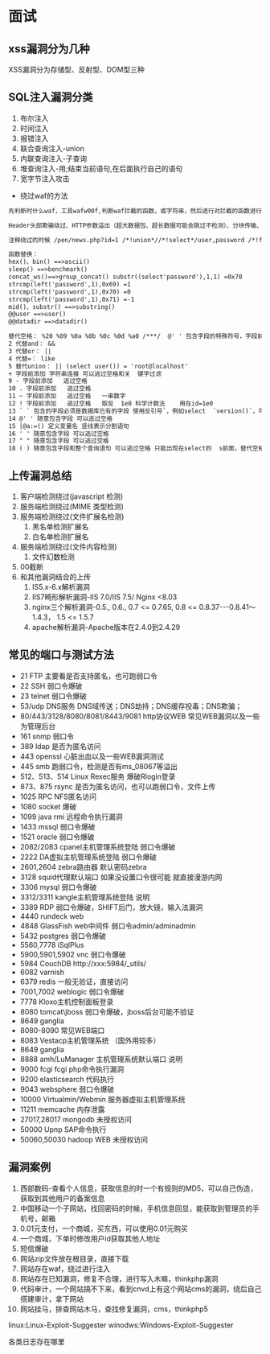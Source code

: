 # 面试

## xss漏洞分为几种

XSS漏洞分为存储型、反射型、DOM型三种

## SQL注入漏洞分类

1. 布尔注入
2. 时间注入
3. 报错注入
4. 联合查询注入-union
5. 内联查询注入-子查询
6. 堆查询注入-用;结束当前语句,在后面执行自己的语句
7. 宽字节注入攻击

- 绕过waf的方法

```txt
先判断时什么waf，工具wafw00f,判断waf拦截的函数，或字符串，然后进行对拦截的函数进行，大小写绕过、注释绕过、编码绕过、或者替换函数绕过

Header头部欺骗绕过、HTTP参数溢出（超大数据包、超长数据可能会跳过不检测）、分块传输、 畸形包绕过

注释绕过的时候 /pen/news.php?id=1 /*!union*//*!select*/user,password /*!from*/mysql.user

函数替换：
hex()、bin() ==>ascii()
sleep() ==>benchmark()
concat_ws()==>group_concat() substr((select'password'),1,1) =0x70
strcmp(left('password',1),0x69) =1
strcmp(left('password',1),0x70) =0
strcmp(left('password',1),0x71) =-1
mid()、substr() ==>substring()
@@user ==>user()
@@datadir ==>datadir()

替代空格： %20 %09 %0a %0b %0c %0d %a0 /***/  @' ' 包含字段的特殊符号，字段前添加
2 代替and： &&
3 代替or： ||
4 代替=： like
5 替代union： || (select user()) = 'root@localhost'
+ 字段前添加 字符串连接 可以逃过空格和关  键字过滤
9 ‐ 字段前添加   逃过空格
10 . 字段前添加   逃过空格
11 ~ 字段前添加   逃过空格   一串数字
12 ! 字段前添加   逃过空格   取反  1e0 科学计数法    用在id=1e0
13 ` ` 包含的字段必须是数据库已有的字段 使用反引号`，例如select  `version()`，可以用来过空格和正则，特殊情况下还可以将其做注释符用
14 @' ' 随意包含字段 可以逃过空格
15 |@a:=() 定义变量名 竖线表示分割语句
16 ' ' 随意包含字段 可以逃过空格
17 " " 随意包含字段 可以逃过空格
18 ( ) 随意包含字段和整个查询语句 可以逃过空格 只能出现在select的  s前面，替代空格
```

## 上传漏洞总结

1. 客户端检测绕过(javascript 检测)
2. 服务端检测绕过(MIME 类型检测)
3. 服务端检测绕过(文件扩展名检测)
   1. 黑名单检测扩展名
   2. 白名单检测扩展名
4. 服务端检测绕过(文件内容检测)
   1. 文件幻数检测
5. 00截断
6. 和其他漏洞结合的上传
   1. IS5.x-6.x解析漏洞
   2. IIS7畸形解析漏洞-IIS 7.0/IIS 7.5/ Nginx <8.03
   3. nginx三个解析漏洞-0.5., 0.6., 0.7 <= 0.7.65, 0.8 <= 0.8.37---0.8.41～1.4.3， 1.5 <= 1.5.7
   4. apache解析漏洞-Apache版本在2.4.0到2.4.29

## 常见的端口与测试方法

- 21    FTP     主要看是否支持匿名，也可跑弱口令
- 22    SSH     弱口令爆破
- 23    telnet  弱口令爆破
- 53/udp    DNS服务 DNS域传送；DNS劫持；DNS缓存投毒；DNS欺骗；
- 80/443/3128/8080/8081/8443/9081   http协议WEB     常见WEB漏洞以及一些为管理后台
- 161   snmp    弱口令
- 389   ldap    是否为匿名访问
- 443   openssl 心脏出血以及一些WEB漏洞测试
- 445   smb 跑弱口令，检测是否有ms_08067等溢出
- 512、513、514 Linux Rexec服务 爆破Rlogin登录
- 873、875  rsync   是否为匿名访问，也可以跑弱口令，文件上传
- 1025  RPC NFS匿名访问
- 1080  socket  爆破
- 1099  java rmi    远程命令执行漏洞
- 1433  mssql   弱口令爆破
- 1521  oracle  弱口令爆破
- 2082/2083 cpanel主机管理系统登陆 弱口令爆破
- 2222 DA虚拟主机管理系统登陆 弱口令爆破
- 2601,2604 zebra路由器 默认密码zebra
- 3128 squid代理默认端口 如果没设置口令很可能 就直接漫游内网
- 3306 mysql 弱口令爆破
- 3312/3311 kangle主机管理系统登陆 说明
- 3389 RDP 弱口令爆破，SHIFT后门，放大镜，输入法漏洞
- 4440 rundeck web
- 4848 GlassFish web中间件 弱口令admin/adminadmin
- 5432 postgres 弱口令爆破
- 5560,7778 iSqlPlus
- 5900,5901,5902 vnc 弱口令爆破
- 5984 CouchDB http://xxx:5984/_utils/
- 6082 varnish
- 6379 redis 一般无验证，直接访问
- 7001,7002 weblogic 弱口令爆破
- 7778 Kloxo主机控制面板登录
- 8080 tomcat\jboss 弱口令爆破，jboss后台可能不验证
- 8649 ganglia
- 8080-8090 常见WEB端口
- 8083 Vestacp主机管理系统 （国外用较多）
- 8649 ganglia
- 8888 amh/LuManager 主机管理系统默认端口 说明
- 9000 fcgi fcgi php命令执行漏洞
- 9200 elasticsearch 代码执行
- 9043 websphere 弱口令爆破
- 10000 Virtualmin/Webmin 服务器虚拟主机管理系统
- 11211 memcache 内存泄露
- 27017,28017 mongodb 未授权访问
- 50000 Upnp    SAP命令执行
- 50060,50030   hadoop WEB  未授权访问

## 漏洞案例

1. 西部数码-查看个人信息，获取信息的时一个有规则的MD5，可以自己伪造，获取到其他用户的备案信息
2. 中国移动一个子网站，找回密码的时候，手机信息回显，能获取到管理员的手机号，邮箱
3. 0.01元支付，一个商城，买东西，可以使用0.01元购买
4. 一个商城，下单时修改用户id获取其他人地址
5. 短信爆破
6. 网站zip文件放在根目录，直接下载
7. 网站存在waf，绕过进行注入
8. 网站存在已知漏洞，修复不合理，进行写入木嘛，thinkphp漏洞
9. 代码审计，一个网站搞不下来，看到cnvd上有这个网站cms的漏洞，绕后自己搭建审计，拿下网站
10. 网站挂马，排查网站木马，查找修复漏洞，cms，thinkphp5

linux:Linux-Exploit-Suggester
winodws:Windows-Exploit-Suggester

各类日志存在哪里
